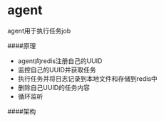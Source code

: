 agent
===
agent用于执行任务job

####原理
- agent向redis注册自己的UUID
- 监控自己的UUID并获取任务
- 执行任务并将日志记录到本地文件和存储到redis中
- 删除自己UUID的任务内容
- 循环监听

####架构